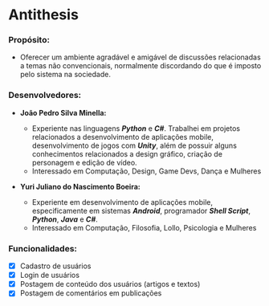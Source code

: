 # Antithesis

### Propósito: 

* Oferecer um ambiente agradável e amigável de discussões relacionadas a temas não convencionais, normalmente discordando do que é imposto pelo sistema na sociedade.

### Desenvolvedores:

* **João Pedro Silva Minella:**
    - Experiente nas linguagens **_Python_** e **_C#_**. Trabalhei em projetos relacionados a desenvolvimento de aplicações mobile, desenvolvimento de jogos com **_Unity_**, além de possuir alguns conhecimentos relacionados a design gráfico, criação de personagem e edição de vídeo.
    - Interessado em Computação, Design, Game Devs, Dança e Mulheres

* **Yuri Juliano do Nascimento Boeira:**
    - Experiente em desenvolvimento de aplicações mobile, especificamente em sistemas **_Android_**, programador **_Shell Script_**, **_Python_**, **_Java_** e **_C#_**.
    - Interessado em Computação, Filosofia, Lollo, Psicologia e Mulheres

### Funcionalidades:
- [x] Cadastro de usuários
- [x] Login de usuários
- [x] Postagem de conteúdo dos usuários (artigos e textos)
- [x] Postagem de comentários em publicações
